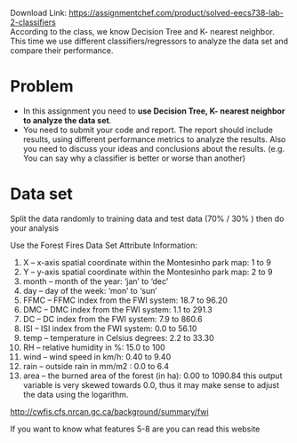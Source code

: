 Download Link: https://assignmentchef.com/product/solved-eecs738-lab-2-classifiers
<br>
According to the class, we know Decision Tree and K- nearest neighbor. This time we use different classifiers/regressors to analyze the data set and compare their performance.

<h1>Problem</h1>

<ul>

 <li>In this assignment you need to <strong>use Decision Tree, K- nearest neighbor to analyze the data set</strong>.</li>

 <li>You need to submit your code and report. The report should include results, using different performance metrics to analyze the results. Also you need to discuss your ideas and conclusions about the results. (e.g. You can say why a classifier is better or worse than another)</li>

</ul>

<h1>Data set</h1>

Split the data randomly to training data and test data (70% / 30% ) then do your analysis




Use the Forest Fires Data Set   Attribute Information:




<ol>

 <li>X – x-axis spatial coordinate within the Montesinho park map: 1 to 9</li>

 <li>Y – y-axis spatial coordinate within the Montesinho park map: 2 to 9</li>

 <li>month – month of the year: ‘jan’ to ‘dec’</li>

 <li>day – day of the week: ‘mon’ to ‘sun’</li>

 <li>FFMC – FFMC index from the FWI system: 18.7 to 96.20</li>

 <li>DMC – DMC index from the FWI system: 1.1 to 291.3</li>

 <li>DC – DC index from the FWI system: 7.9 to 860.6</li>

 <li>ISI – ISI index from the FWI system: 0.0 to 56.10</li>

 <li>temp – temperature in Celsius degrees: 2.2 to 33.30</li>

 <li>RH – relative humidity in %: 15.0 to 100</li>

 <li>wind – wind speed in km/h: 0.40 to 9.40</li>

 <li>rain – outside rain in mm/m2 : 0.0 to 6.4</li>

 <li>area – the burned area of the forest (in ha): 0.00 to 1090.84 this output variable is very skewed towards 0.0, thus it may make sense to adjust the data using the logarithm.</li>

</ol>

<a href="http://cwfis.cfs.nrcan.gc.ca/background/summary/fwi">http://cwfis.cfs.nrcan.gc.ca/background/summary/fwi</a>

If you want to know what features 5-8 are you can read this website


